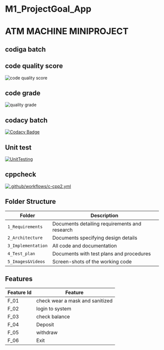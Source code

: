 # M1_ProjectGoal_App

# ATM MACHINE MINIPROJECT

## codiga batch
## code quality score

![code quality score](https://api.codiga.io/project/31297/score/svg)

## code grade

![quality grade](https://api.codiga.io/project/31297/status/svg)

## codacy batch

[![Codacy Badge](https://app.codacy.com/project/badge/Grade/e9d37d6d752b4daf8ec3c0fa1d88d0bc)](https://www.codacy.com/gh/gayathrijanakiram/M1_ProjectGoal_App/dashboard?utm_source=github.com&amp;utm_medium=referral&amp;utm_content=gayathrijanakiram/M1_ProjectGoal_App&amp;utm_campaign=Badge_Grade)

## Unit test

[![UnitTesting](https://github.com/gayathrijanakiram/M1_ProjectGoal_App/actions/workflows/c-cpp.yml/badge.svg)](https://github.com/gayathrijanakiram/M1_ProjectGoal_App/actions/workflows/c-cpp.yml)

## cppcheck

[![.github/workflows/c-cpp2.yml](https://github.com/gayathrijanakiram/M1_ProjectGoal_App/actions/workflows/c-cpp2.yml/badge.svg)](https://github.com/gayathrijanakiram/M1_ProjectGoal_App/actions/workflows/c-cpp2.yml)

## Folder Structure
Folder             | Description
-------------------| -----------------------------------------
`1_Requirements`   | Documents detailing requirements and research
`2_Architecture`   | Documents specifying design details
`3_Implementation` | All code and documentation
`4_Test_plan`      | Documents with test plans and procedures
`5_Images&Videos`         | Screen-shots of the working code
##  Features
| Feature Id | Feature |
| -----------|---------|
|F_01| check wear a mask and sanitized | |
|F_02| login to system |
|F_03| check balance |
|F_04| Deposit |
|F_05| withdraw |
|F_06| Exit |
